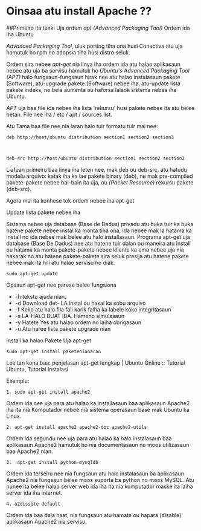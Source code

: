 Oinsaa atu install Apache ??
=========================

##Primeiro ita tenki Uja ordem *apt* _(Advanced Packaging Tool)_ Ordem ida Iha Ubuntu

*Advanced Packaging Tool*, uluk porting tiha ona husi Conectiva atu uja hamutuk ho rpm no adopsia tiha husi distro seluk.

Ordem sira nebee _apt-get_ nia linya iha ordem ida atu halao apilkasaun nebee atu uja ba servisu hamutuk ho *Ubuntu's Advanced Packaging Tool (APT)* halo fungsaun-fungsaun hirak nee atu halao instalasaun pakete (Software), atu-upgrade pakete (Software) nebee iha, atu-update lista pakete indeks, no bele aumenta ou haforsa lalaok sistema nebee iha Ubuntu.

*APT* uja baa file ida nebee iha lista 'rekursu' husi pakete nebee ita atu belee hetan. File nee iha / etc / apt / sources.list. 

Atu Tama baa file nee nia laran halo tuir formatu tuir mai nee:


    deb http://host/ubuntu distribution section1 section2 section3



    deb-src http://host/ubuntu distribution section1 section2 section3


Liafuan primeiru baa linya iha leten nee, mak deb ou deb-src, atu hatudu modelu arquivo: katak iha ka lae pakete binary (deb), ne mak pre-compiled pakete-pakete nebee bai-bain ita uja, ou  _(Packet Resource)_ rekursu pakete (deb-src). 

Agora mai ita konhese tok ordem nebee iha apt-get

Update lista pakete nebee iha

Sistema nebee uja database (Base de Dadus) privadu atu buka tuir ka buka hatene pakete nebee instal ka monta tiha ona, ida nebee mak la hatama ka install no ida nebee mak belee atu halo installasaun. Programa apt-get uja database (Base De Dadus) nee atu hatene tuir dalan ou maneira atu install ou hatama ka monta pakete-pakete nebee kliente ka ema nebee uja nia hakarak no atu hatene pakete-pakete sira seluk presija atu hatene pakete nebee mak ita hili atu halao servisu ho diak.


    sudo apt-get update


Opsaun apt-get nee parese belee fungsiona

+ -h tekstu ajuda nian.
+ -d Download det- LA instal ou hasai ka sobu arquivo
+ -f Koko atu halo fila fali karik falha ka labele koko integritasaun
+ -s LA-HALO BUAT IDA. Hameno simulasaun
+ -y Hatete Yes atu halao ordem no laiha obrigasaun
+ -u Atu haree lista pakete upgrade nian

Install ka halao Pakete Uja apt-get


    sudo apt-get install paketenianaran


Lee tan kona baa: penjelasan apt-get lengkap | Ubuntu Online :: Tutorial Ubuntu, Tutorial Instalasi


Exemplu:


    1. sudo apt-get install apache2


Ordem ida nee uja para atu halao ka installasaun baa aplikasaun Apache2 iha ita nia Komputador nebee nia sistema operasaun base mak Ubuntu ka Linux.


    2. apt-get install apache2 apache2-doc apache2-utils


Ordem ida segundu nee uja para atu halao ka halo instalasaun baa aplikasaun Apache2 hamutuk ho nia documentasaun no moos utilizasaun baa Apache2 nian.


    3.  apt-get install python-mysqldb


Ordem ida terseiru nee nia fungsaun atu halo instalasaun ba aplikasaun Apache2 nia fungsaun belee moos suporta ba python no moos MySQL. Atu nunee ita belee halao server web ida iha ita nia komputador maske ita laiha server ida iha internet.


    4. a2dissite default


Ordem ida baa dala haat, nia fungsaun atu hamate ou hapara (disable) aplikasaun Apache2 nia servisu.
